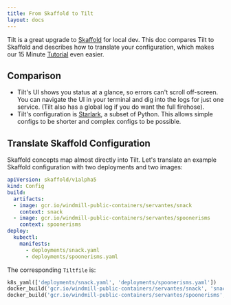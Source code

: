 ```yaml
---
title: From Skaffold to Tilt
layout: docs
---
```


Tilt is a great upgrade to [Skaffold](https://skaffold.dev) for local dev. This doc compares Tilt to Skaffold and describes how to translate your configuration, which makes our 15 Minute [Tutorial](tutorial.html) even easier.

## Comparison
* Tilt's UI shows you status at a glance, so errors can't scroll off-screen. You can navigate the UI in your terminal and dig into the logs for just one service. (Tilt also has a global log if you do want the full firehose).
* Tilt's configuration is [Starlark](https://github.com/bazelbuild/starlark#tour>), a subset of Python. This allows simple configs to be shorter and complex configs to be possible.

## Translate Skaffold Configuration
Skaffold concepts map almost directly into Tilt. Let's translate an example Skaffold configuration with two deployments and two images:

```yaml
apiVersion: skaffold/v1alpha5
kind: Config
build:
  artifacts:
  - image: gcr.io/windmill-public-containers/servantes/snack
    context: snack
  - image: gcr.io/windmill-public-containers/servantes/spoonerisms
    context: spoonerisms
deploy:
  kubectl:
    manifests:
      - deployments/snack.yaml
      - deployments/spoonerisms.yaml
```

The corresponding `Tiltfile` is:
```python
k8s_yaml(['deployments/snack.yaml', 'deployments/spoonerisms.yaml'])
docker_build('gcr.io/windmill-public-containers/servantes/snack', 'snack')
docker_build('gcr.io/windmill-public-containers/servantes/spoonerisms', 'spoonerisms')
```

<script src="/assets/js/links.js" async></script>
